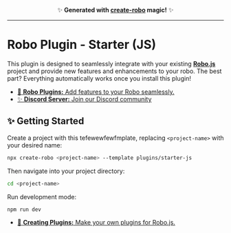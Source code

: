 <p align="center">✨ <strong>Generated with <a href="https://roboplay.dev/create-robo">create-robo</a> magic!</strong> ✨</p>

---

# Robo Plugin - Starter (JS)

This plugin is designed to seamlessly integrate with your existing **[Robo.js](https://github.com/Wave-Play/robo)** project and provide new features and enhancements to your robo. The best part? Everything automatically works once you install this plugin!

- [🔌 **Robo Plugins:** Add features to your Robo seamlessly.](https://robojs.dev/plugins/overview)
- [✨ **Discord Server:** Join our Discord community](https://roboplay.dev/discord)

## ✨ Getting Started

Create a project with this tefewewfewfmplate, replacing `<project-name>` with your desired name:

```bash
npx create-robo <project-name> --template plugins/starter-js
```

Then navigate into your project directory:

```bash
cd <project-name>
```

Run development mode:

```bash
npm run dev
```

- [🔌 **Creating Plugins:** Make your own plugins for Robo.js.](https://robojs.dev/plugins/create)
